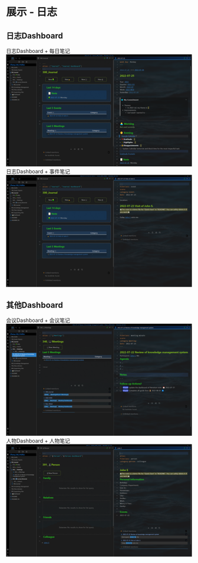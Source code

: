 # 展示 - 日志

## 日志Dashboard 
日志Dashboard + 每日笔记
![image-20220725201652967](images/image-20220725201652967.png) 
日志Dashboard + 事件笔记
![image-20220725201751097](images/image-20220725201751097.png) 

## 其他Dashboard 
会议Dashboard  + 会议笔记
![image-20220725202146329](images/image-20220725202146329.png) 
人物Dashboard  + 人物笔记
![image-20220725202324823](images/image-20220725202324823.png)